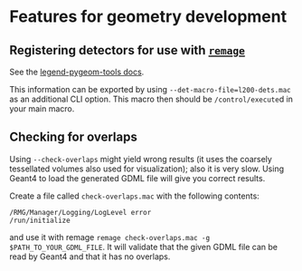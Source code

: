 # Features for geometry development

## Registering detectors for use with [`remage`](https://github.com/legend-exp/remage)

See the
[legend-pygeom-tools docs](https://legend-pygeom-tools.readthedocs.io/en/latest/).

This information can be exported by using `--det-macro-file=l200-dets.mac` as an
additional CLI option. This macro then should be `/control/execute`d in your
main macro.

## Checking for overlaps

Using `--check-overlaps` might yield wrong results (it uses the coarsely
tessellated volumes also used for visualization); also it is very slow. Using
Geant4 to load the generated GDML file will give you correct results.

Create a file called `check-overlaps.mac` with the following contents:

```
/RMG/Manager/Logging/LogLevel error
/run/initialize
```

and use it with remage `remage check-overlaps.mac -g $PATH_TO_YOUR_GDML_FILE`.
It will validate that the given GDML file can be read by Geant4 and that it has
no overlaps.
